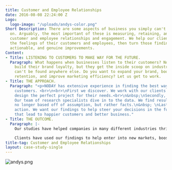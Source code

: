```yaml
---
title: Customer and Employee Relationships
date: 2016-08-08 22:24:00 Z
Logo:
  logo-image: "/uploads/andys-color.png"
Short Description: There are some aspects of business you simply can't cut corners
  on. Arguably, the most important of these is measuring, retaining, and enhancing
  customer and employee relationships and engagement. We help our clients capture
  the feelings of their customers and employees, then turn those findings into tangible,
  actionable, and genuine improvements.
Content:
- Title: LISTENING TO CUSTOMERS TO MAKE WAY FOR THE FUTURE.
  Paragraph: What happens when businesses listen to their customers? Not only do they
    build their brand loyalty, but they get the inside scoop on industry secrets that
    can't be found anywhere else. Do you want to expand your brand, boost sales, improve
    retention, and improve marketing efficiency? Let us get to work.
- Title: THE APPROACH.
  Paragraph: "<p>NODAY has extensive experience in finding the best ways to hear your
    customers. <br>\n<br>\nFirst we discover. We work with our clients to logistically
    design the perfect project for their needs.<br>\n&nbsp;\nSecondly, we analyze.
    Our team of research specialists dive in to the data. We find results that are
    no longer based off of assumption, but rather facts.\n&nbsp; \nLastly, we take
    action. We want our findings to help steer your decisions in the future. Decisions
    that lead to happier customers and better business."
- Title: THE OUTCOME.
  Paragraph: |-
    Our studies have helped companies in many different industries thrive and gain competitive advantage to gain market share. At the end of the day, we want our clients to not just be satisfactory, but exemplary in their field.

    Clients have used our findings to help enter into new markets, boost sales by increasing customer satisfaction, adapt brand strategy to build brand image, and help marketing departments focus in on what matters, among many other things.
title-tag: Customer and Employee Relationships
layout: case-study-single
---
```


![andys.png](/uploads/andys.png)